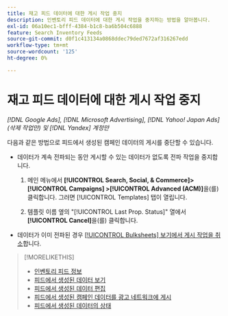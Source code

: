 ```yaml
---
title: 재고 피드 데이터에 대한 게시 작업 중지
description: 인벤토리 피드 데이터에 대한 게시 작업을 중지하는 방법을 알아봅니다.
exl-id: 06a10ec1-bfff-4384-b1c8-ba6b504c6888
feature: Search Inventory Feeds
source-git-commit: d0f1c413134a0868ddec79ded7672af316267edd
workflow-type: tm+mt
source-wordcount: '125'
ht-degree: 0%

---
```


# 재고 피드 데이터에 대한 게시 작업 중지

*[!DNL Google Ads], [!DNL Microsoft Advertising], [!DNL Yahoo! Japan Ads]&#x200B;(삭제 작업만) 및 [!DNL Yandex] 계정만*

다음과 같은 방법으로 피드에서 생성된 캠페인 데이터의 게시를 중단할 수 있습니다.

* 데이터가 계속 전파되는 동안 게시할 수 있는 데이터가 없도록 전파 작업을 중지합니다.

   1. 메인 메뉴에서 **[!UICONTROL Search, Social, & Commerce]> [!UICONTROL Campaigns] >[!UICONTROL Advanced (ACM)]**&#x200B;을(를) 클릭합니다. 그러면 [!UICONTROL Templates] 탭이 열립니다.

   1. 템플릿 이름 옆의 &quot;[!UICONTROL Last Prop. Status]&quot; 열에서 **[!UICONTROL Cancel]**&#x200B;을(를) 클릭합니다.

* 데이터가 이미 전파된 경우 [[!UICONTROL Bulksheets] 보기에서 게시 작업을 취소](/help/search-social-commerce/campaign-management/bulksheets/bulksheet-stop-job.md)합니다.

>[!MORELIKETHIS]
>
>* [인벤토리 피드 정보](inventory-feeds-about.md)
>* [피드에서 생성된 데이터 보기](propagated-data-view.md)
>* [피드에서 생성된 데이터 편집](propagated-data-edit.md)
>* [피드에서 생성된 캠페인 데이터를 광고 네트워크에 게시](propagated-data-post.md)
>* [피드에서 생성된 데이터의 상태](propagated-data-status.md)
